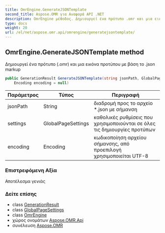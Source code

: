 ```yaml
---
title: OmrEngine.GenerateJSONTemplate
second_title: Aspose.OMR για Αναφορά API .NET
description: OmrEngine μέθοδος. Δημιουργεί ένα πρότυπο .omr και μια εικόνα προτύπου με βάση το .json markup
type: docs
weight: 20
url: /el/net/aspose.omr.api/omrengine/generatejsontemplate/
---
```

## OmrEngine.GenerateJSONTemplate method

Δημιουργεί ένα πρότυπο (.omr) και μια εικόνα προτύπου με βάση το .json markup

```csharp
public GenerationResult GenerateJSONTemplate(string jsonPath, GlobalPageSettings settings = null, 
    Encoding encoding = null)
```

| Παράμετρος | Τύπος | Περιγραφή |
| --- | --- | --- |
| jsonPath | String | διαδρομή προς το αρχείο *.json με σήμανση |
| settings | GlobalPageSettings | καθολικές ρυθμίσεις που χρησιμοποιούνται σε όλες τις δημιουργίες προτύπων |
| encoding | Encoding | κωδικοποίηση αρχείου σήμανσης, από προεπιλογή χρησιμοποιείται UTF-8 |

### Επιστρεφόμενη Αξία

Αποτέλεσμα γενιάς

### Δείτε επίσης

* class [GenerationResult](../../../aspose.omr.generation/generationresult/)
* class [GlobalPageSettings](../../../aspose.omr.generation/globalpagesettings/)
* class [OmrEngine](../)
* χώρος ονομάτων [Aspose.OMR.Api](../../omrengine/)
* συνέλευση [Aspose.OMR](../../../)


